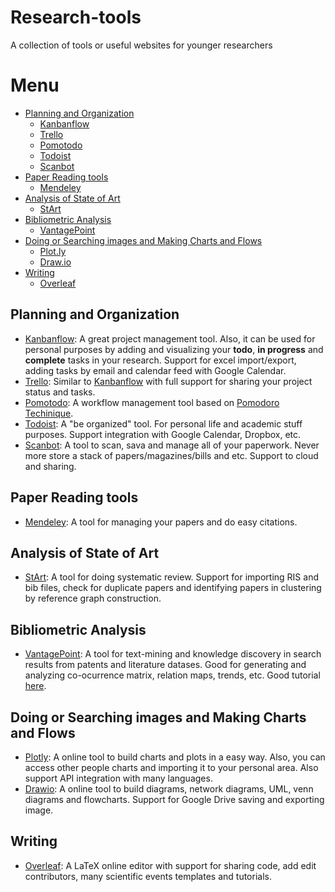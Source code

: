 # Research-tools
A collection of tools or useful websites for younger researchers

# Menu

* [Planning and Organization](#planning-and-organization)
  * [Kanbanflow](#kanbanflow)
  * [Trello](#trello)
  * [Pomotodo](#pomotodo)
  * [Todoist](#todoist)
  * [Scanbot](#scanbot)
* [Paper Reading tools](#paper-reading-tools)
  * [Mendeley](#mendeley)
* [Analysis of State of Art](#analysis-of-state-of-art)
  * [StArt](#start)
* [Bibliometric Analysis](#bibliometric-analysis)
  * [VantagePoint](#vantagepoint)
* [Doing or Searching images and Making Charts and Flows](#doing-or-searching-images-and-making-charts-and-flows)
  * [Plot.ly](#plotly) 
  * [Draw.io](#drawio)
* [Writing](#writing)
  * [Overleaf](#overleaf)

## Planning and Organization

* [Kanbanflow](https://kanbanflow.com/): A great project management tool. Also, it can be used for personal purposes by adding and visualizing your **todo**, **in progress** and **complete** tasks in your research. Support for excel import/export, adding tasks by email and calendar feed with Google Calendar.
* [Trello](https://trello.com/): Similar to [Kanbanflow](#kanbanflow) with full support for sharing your project status and tasks.
* [Pomotodo](https://pomotodo.com/): A workflow management tool based on [Pomodoro Techinique](https://pt.wikipedia.org/wiki/T%C3%A9cnica_pomodoro).
* [Todoist](https://todoist.com/): A "be organized" tool. For personal life and academic stuff purposes. Support integration with Google Calendar, Dropbox, etc.
* [Scanbot](https://scanbot.io/en/index.html): A tool to scan, sava and manage all of your paperwork. Never more store a stack of papers/magazines/bills and etc. Support to cloud and sharing.

## Paper Reading tools

* [Mendeley](https://www.mendeley.com/): A tool for managing your papers and do easy citations.

## Analysis of State of Art

* [StArt](http://lapes.dc.ufscar.br/tools/start_tool): A tool for doing systematic review. Support for importing RIS and bib files, check for duplicate papers and identifying papers in clustering by reference graph construction.

## Bibliometric Analysis

* [VantagePoint](https://www.thevantagepoint.com/): A tool for text-mining and knowledge discovery in search results from patents and literature datases. Good for generating and analyzing co-ocurrence matrix, relation maps, trends, etc. Good tutorial [here](http://www.ufrgs.br/ebbc2012/arquivos/workshop-2).

## Doing or Searching images and Making Charts and Flows

* [Plotly](https://plot.ly/): A online tool to build charts and plots in a easy way. Also, you can access other people charts and importing it to your personal area. Also support API integration with many languages. 
* [Drawio](https://www.draw.io/): A online tool to build diagrams, network diagrams, UML, venn diagrams and flowcharts. Support for Google Drive saving and exporting image.

## Writing

* [Overleaf](https://www.overleaf.com/): A LaTeX online editor with support for sharing code, add edit contributors, many scientific events templates and tutorials. 

